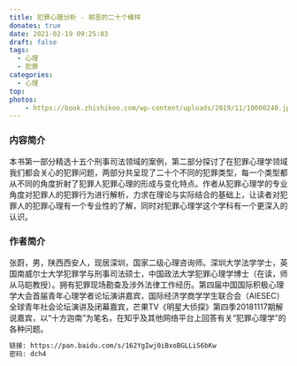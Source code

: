 ```yaml
---
title: 犯罪心理分析 - 邪恶的二十个模样
donates: true
date: 2021-02-19 09:25:03
draft: false
tags:
  - 心理
  - 犯罪
categories:
  - 心理
top:
photos:
    - https://book.zhishikoo.com/wp-content/uploads/2019/11/10000240.jpg
---
```


### 内容简介

本书第一部分精选十五个刑事司法领域的案例，第二部分探讨了在犯罪心理学领域我们都会关心的犯罪问题，两部分共呈现了二十个不同的犯罪类型，每一个类型都从不同的角度折射了犯罪人犯罪心理的形成与变化特点。作者从犯罪心理学的专业角度对犯罪人的犯罪行为进行解析，力求在理论与实际结合的基础上，让读者对犯罪人的犯罪心理有一个专业性的了解，同时对犯罪心理学这个学科有一个更深入的认识。

<!--more-->

### 作者简介

张蔚，男，陕西西安人，现居深圳，国家二级心理咨询师。深圳大学法学学士，英国南威尔士大学犯罪学与刑事司法硕士，中国政法大学犯罪心理学博士（在读，师从马皑教授）。拥有犯罪现场勘查及涉外法律工作经历。第四届中国国际积极心理学大会首届青年心理学者论坛演讲嘉宾，国际经济学商学学生联合会（AIESEC）全球青年社会论坛演讲及闭幕嘉宾，芒果TV《明星大侦探》第四季20181117期解说嘉宾，以“十方迦南”为笔名，在知乎及其他网络平台上回答有关“犯罪心理学”的各种问题。

```bash
链接: https://pan.baidu.com/s/162YgIwj0iBxoBGLLiS6bKw  
密码: dch4
```
